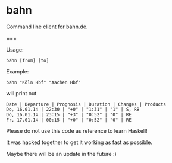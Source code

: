 bahn
====

Command line client for bahn.de.

===

Usage:

```
bahn [from] [to]
```

Example:

```
bahn "Köln Hbf" "Aachen Hbf"
```

will print out

```
Date | Departure | Prognosis | Duration | Changes | Products
Do, 16.01.14 | 22:30 | "+0" | "1:31" | "1" | S, RB
Do, 16.01.14 | 23:15 | "+3" | "0:52" | "0" | RE
Fr, 17.01.14 | 00:15 | "+0" | "0:52" | "0" | RE
```
Please do not use this code as reference to learn Haskell! 

It was hacked together to get it working as fast as possible.

Maybe there will be an update in the future :)